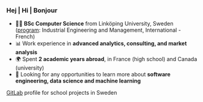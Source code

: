 ### Hej | Hi | Bonjour 

- 🧑‍🎓 **BSc Computer Science** from Linköping University, Sweden ([program](https://studieinfo.liu.se/en/program/6CIEI/4652): Industrial Engineering and Management, International - French)
- 📊 Work experience in **advanced analytics, consulting, and market analysis**
- 🌍 Spent **2 academic years abroad**, in France (high school) and Canada (university)
- 💫 Looking for any opportunities to learn more about **software engineering, data science and machine learning** 

[GitLab](https://gitlab.liu.se/benas022) profile for school projects in Sweden
